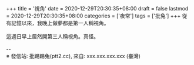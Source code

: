 +++
title = '視角'
date = 2020-12-29T20:30:35+08:00
draft = false
lastmod = 2020-12-29T20:30:35+08:00
categories = ['夜常']
tags = ['批兔']
+++
從有記憶以來，我晚上做夢都是第一人稱視角。<br>
<br>
這週日早上居然開第三人稱視角。真怪。<br>
<br>
--<br>
※ 發信站: 批踢踢兔(ptt2.cc), 來自: xxx.xxx.xxx.xxx (臺灣)<br>
